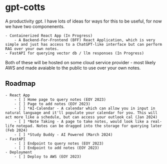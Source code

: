 # gpt-cotts

A productivity gpt. I have lots of ideas for ways for this to be useful, for now we have two componenents.

	- Containerized React App (In Progress)
        - A Backend-For-Frontend (BFF) React Application, which is very simple and just has access to a ChatGPT-like interface but can perform RAG over your own notes.
    - FastAPI for querying vector db / llm responses (In Progress)

Both of these will be hosted on some cloud service provider - most likely AWS and made avaiable to the public to use over your own notes.

## Roadmap

    - React App
        - [ ] Home page to query notes (EOY 2023)
        - [ ] Page to add notes (EOY 2023)
        - [ ] *AI-Calendar - A calendar which can allow you in input in natural language and it'll populate your calendar for you. This will act more like a schedule, but can access your outlook cal (Jan 2024)
        - [ ] *Note Taking - A page to take notes, would look like a real-life notepad. Notes can be dragged into the storage for querying later (Feb 2024)
        - [ ] *Study Buddy - AI Powered (March 2024)
    - FastAPI
        - [ ] Endpoint to query notes (EOY 2023)
        - [ ] Endpoint to add notes (EOY 2023)
    - Deployment
        - [ ] Deploy to AWS (EOY 2023)